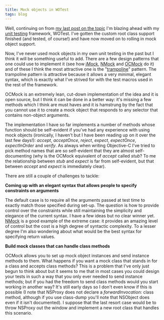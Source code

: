 ```yaml
---
title: Mock objects in WOTest
tags: blog
---
```


Well, continuing on from [my last post on the topic](http://typechecked.net/a/about/wincent/weblog/archives/2005/06/handling_except.php) I'm blazing ahead with my [unit testing](http://typechecked.net/a/about/wincent/weblog/archives/2005/06/unit_testing_an.php) framework, WOTest. I've gotten the custom root class support finished (and tested, of course!) and have now moved on to rolling in mock object support.

Now, I've never used mock objects in my own unit testing in the past but I think it will be something useful to add. There are a few design patterns that one could use to implement it (see how [jMock](http://www.jmock.org/getting-started.html), [NMock](http://www.nmock.org/) and [OCMock](http://www.mulle-kybernetik.com/software/OCMock/) do it) and of these I think the most attractive one is the "[trampoline](http://cocoadev.com/index.pl?HigherOrderMessaging)" pattern. The trampoline pattern is attractive because it allows a very minimal, elegant syntax, which is exactly what I've strived for with the test macros used in the rest of the framework.

OCMock is an extremely lean, cut-down implementation of the idea and it is open source, but I think it can be done in a better way: it's missing a few methods which I think are must haves and it is hamstrung by the fact that you cannot use it to create a mock object that responds to any selector that contains non-object arguments.

The implementation I have so far implements a number of methods whose function should be self-evident if you've had any experience with using mock objects (ironically, I haven't but I have been reading up on it over the last few days!): _accept_, _acceptOnce_, _reject_, _expect_, _expectOnce_, _expectInOrder_ and _verify_. As always when writing Objective-C I've tried to pick method names that are so self-evident that they are almost self-documenting (why is the OCMock equivalent of _accept_ called _stub_? To me the relationship between _stub_ and _expect_ is far from self-evident, but that between _accept_ and _expect_ is immediately clear).

There are still a couple of challenges to tackle:

**Coming up with an elegant syntax that allows people to specify constraints on arguments**

The default case is to require all the arguments passed at test time to exactly match those specified during set-up. The question is how to provide control over the constraints while still maintaining the simplicity and elegance of the current syntax. I have a few ideas but no clear winner yet. [NMock](http://www.nmock.org/) is a good example of the extreme case: it provides an amazing level of control but the cost is a high degree of syntactic complexity. To a lesser degree I'm also wondering about what would be the best syntax for specifying return values.

**Build mock classes that can handle class methods**

OCMock allows you to set up mock object instances and send instance methods to them. What happens if you want a mock class that stands in for a class and accepts class methods? This is a problem that I've only just begun to think about but it seems to me that in most cases you could design your tests in such a way that you only ever needed to send instance methods; but if you had the freedom to send class methods would you start working in another way? It's still early days so I don't even know if this is possible (I note that NSProxy does not declare a _forwardInvocation:_ class method, although if you use class-dump you'll note that NSObject does even if it isn't documented). I suppose that the last resort case would be to throw NSProxy out the window and implement a new root class that handles this scenario.
